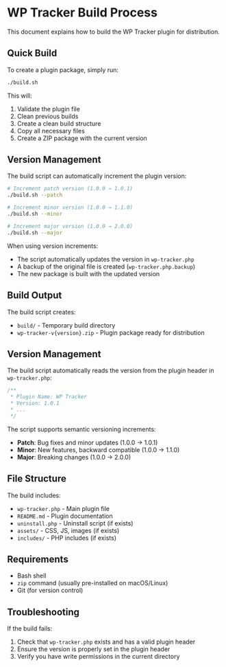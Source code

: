 # WP Tracker Build Process

This document explains how to build the WP Tracker plugin for distribution.

## Quick Build

To create a plugin package, simply run:

```bash
./build.sh
```

This will:
1. Validate the plugin file
2. Clean previous builds
3. Create a clean build structure
4. Copy all necessary files
5. Create a ZIP package with the current version

## Version Management

The build script can automatically increment the plugin version:

```bash
# Increment patch version (1.0.0 → 1.0.1)
./build.sh --patch

# Increment minor version (1.0.0 → 1.1.0)
./build.sh --minor

# Increment major version (1.0.0 → 2.0.0)
./build.sh --major
```

When using version increments:
- The script automatically updates the version in `wp-tracker.php`
- A backup of the original file is created (`wp-tracker.php.backup`)
- The new package is built with the updated version

## Build Output

The build script creates:
- `build/` - Temporary build directory
- `wp-tracker-v{version}.zip` - Plugin package ready for distribution

## Version Management

The build script automatically reads the version from the plugin header in `wp-tracker.php`:

```php
/**
 * Plugin Name: WP Tracker
 * Version: 1.0.1
 * ...
 */
```

The script supports semantic versioning increments:
- **Patch**: Bug fixes and minor updates (1.0.0 → 1.0.1)
- **Minor**: New features, backward compatible (1.0.0 → 1.1.0)  
- **Major**: Breaking changes (1.0.0 → 2.0.0)

## File Structure

The build includes:
- `wp-tracker.php` - Main plugin file
- `README.md` - Plugin documentation
- `uninstall.php` - Uninstall script (if exists)
- `assets/` - CSS, JS, images (if exists)
- `includes/` - PHP includes (if exists)

## Requirements

- Bash shell
- `zip` command (usually pre-installed on macOS/Linux)
- Git (for version control)

## Troubleshooting

If the build fails:
1. Check that `wp-tracker.php` exists and has a valid plugin header
2. Ensure the version is properly set in the plugin header
3. Verify you have write permissions in the current directory
